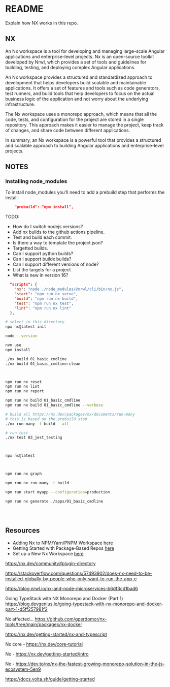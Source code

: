 # README

Explain how NX works in this repo.  

## NX

An Nx workspace is a tool for developing and managing large-scale Angular applications and enterprise-level projects. Nx is an open-source toolkit developed by Nrwl, which provides a set of tools and guidelines for building, testing, and deploying complex Angular applications.

An Nx workspace provides a structured and standardized approach to development that helps developers build scalable and maintainable applications. It offers a set of features and tools such as code generators, test runners, and build tools that help developers to focus on the actual business logic of the application and not worry about the underlying infrastructure.

The Nx workspace uses a monorepo approach, which means that all the code, tests, and configuration for the project are stored in a single repository. This approach makes it easier to manage the project, keep track of changes, and share code between different applications.

In summary, an Nx workspace is a powerful tool that provides a structured and scalable approach to building Angular applications and enterprise-level projects.

## NOTES

### Installing node_modules

To install node_modules you'll need to add a prebuild step that performs the install.  

```json
    "prebuild": "npm install",
```

TODO:

* How do I switch nodejs versions?
* Add nx builds to the github actions pipeline.
* Test and build each commit.
* Is there a way to template the project.json?
* Targetted builds.
* Can I support python builds?
* Can I support buildx builds?
* Can I support different versions of node?
* List the targets for a project
* What is new in version 16?



```json
  "scripts": {
    "nx": "node ./node_modules/@nrwl/cli/bin/nx.js",
    "start": "npm run nx serve",
    "build": "npm run nx build",
    "test": "npm run nx test",
    "lint": "npm run nx lint"
  },
```

```sh
# select in this directory
npx nx@latest init

node --version     

nvm use
npm install 

./nx build 01_basic_cmdline      
./nx build 01_basic_cmdline:clean



npm run nx reset        
npm run nx list   
npm run nx report        

npm run nx build 01_basic_cmdline   
npm run nx build 01_basic_cmdline --verbose

# build all https://nx.dev/packages/nx/documents/run-many
# this is based on the prebuild step
./nx run-many -t build --all              

# run test
./nx test 03_jest_testing      



npx nx@latest



npm run nx graph

npm run nx run-many -t build

npm run start myapp --configuration=production 

npm run nx generate ./apps/01_basic_cmdline 





```


## Resources

* Adding Nx to NPM/Yarn/PNPM Workspace [here](https://nx.dev/recipes/adopting-nx/adding-to-monorepo)  
* Getting Started with Package-Based Repos [here](https://nx.dev/tutorials/package-based-repo-tutorial)  
* Set up a New Nx Workspace [here](https://nx.dev/recipes/getting-started/set-up-a-new-workspace)

https://nx.dev/community#plugin-directory





https://stackoverflow.com/questions/57493902/does-nx-need-to-be-installed-globally-by-people-who-only-want-to-run-the-app-e



https://blog.nrwl.io/nx-and-node-microservices-b6df3cd1bad6


Going TypeStack with NX Monorepo and Docker (Part 1)
https://blog.devgenius.io/going-typestack-with-nx-monorepo-and-docker-part-1-d5ff257981f2

Nx affected…  https://github.com/gperdomor/nx-tools/tree/main/packages/nx-docker


https://nx.dev/getting-started/nx-and-typescript


Nx core - https://nx.dev/core-tutorial


Nx - https://nx.dev/getting-started/intro


Nx - https://dev.to/nx/nx-the-fastest-growing-monorepo-solution-in-the-js-ecosystem-5en9



https://docs.volta.sh/guide/getting-started
